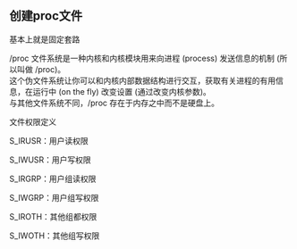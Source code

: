 ## 创建proc文件

基本上就是固定套路

/proc 文件系统是一种内核和内核模块用来向进程 (process) 发送信息的机制 (所以叫做 /proc)。  
这个伪文件系统让你可以和内核内部数据结构进行交互，获取有关进程的有用信息，在运行中 (on the fly) 改变设置 (通过改变内核参数)。  
 与其他文件系统不同，/proc 存在于内存之中而不是硬盘上。

文件权限定义

S_IRUSR：用户读权限

S_IWUSR：用户写权限

S_IRGRP：用户组读权限

S_IWGRP：用户组写权限

S_IROTH：其他组都权限

S_IWOTH：其他组写权限

